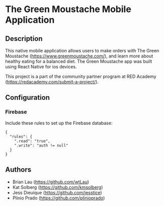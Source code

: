 # The Green Moustache Mobile Application

## Description
This native mobile application allows users to make orders with The Green Moustache (https://www.greenmoustache.com/), and learn more about healthy eating for a balanced diet. The Green Moustache app was built using React Native for ios devices.

This project is a part of the community partner program at RED Academy (https://redacademy.com/submit-a-project/).

## Configuration
### Firebase
Include these rules to set up the Firebase database:

```
{
  "rules": {
    ".read": "true",
    ".write": "auth != null"
  }
}
```

## Authors
- Brian Lau (https://github.com/wtLau)
- Kat Solberg (https://github.com/kmsolberg)
- Jess Dieuique (https://github.com/jesstice)
- Plinio Prado (https://github.com/plinioprado)
